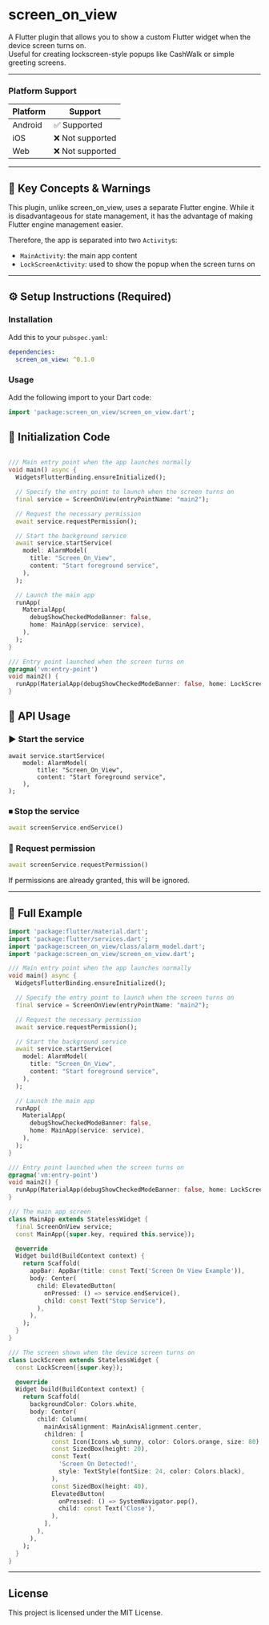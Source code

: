 # screen_on_view

A Flutter plugin that allows you to show a custom Flutter widget when the device screen turns on.  
Useful for creating lockscreen-style popups like CashWalk or simple greeting screens.


---
### Platform Support

| Platform | Support     |
|----------|-------------|
| Android  | ✅ Supported |
| iOS      | ❌ Not supported |
| Web      | ❌ Not supported |
---

## 📌 Key Concepts & Warnings

This plugin, unlike screen_on_view, uses a separate Flutter engine.
While it is disadvantageous for state management, it has the advantage of making Flutter engine management easier.

Therefore, the app is separated into two `Activity`s:
- `MainActivity`: the main app content
- `LockScreenActivity`: used to show the popup when the screen turns on

---


## ⚙️ Setup Instructions (Required)

### Installation

Add this to your `pubspec.yaml`:

```yaml
dependencies:
  screen_on_view: ^0.1.0
```
### Usage

Add the following import to your Dart code:
```dart
import 'package:screen_on_view/screen_on_view.dart';
```

## 🔧 Initialization Code

```dart

/// Main entry point when the app launches normally
void main() async {
  WidgetsFlutterBinding.ensureInitialized();

  // Specify the entry point to launch when the screen turns on
  final service = ScreenOnView(entryPointName: "main2");

  // Request the necessary permission
  await service.requestPermission();

  // Start the background service
  await service.startService(
    model: AlarmModel(
      title: "Screen_On_View",
      content: "Start foreground service",
    ),
  );

  // Launch the main app
  runApp(
    MaterialApp(
      debugShowCheckedModeBanner: false,
      home: MainApp(service: service),
    ),
  );
}

/// Entry point launched when the screen turns on
@pragma('vm:entry-point')
void main2() {
  runApp(MaterialApp(debugShowCheckedModeBanner: false, home: LockScreen()));
}

```


## 📲 API Usage

### ▶️ Start the service
```
await service.startService(
    model: AlarmModel(
        title: "Screen_On_View",
        content: "Start foreground service",
    ),
);
```

### ⏹ Stop the service
```dart
await screenService.endService()
```

### 🔐 Request permission
```dart
await screenService.requestPermission()
```

If permissions are already granted, this will be ignored.

---

## 🧪 Full Example

```dart
import 'package:flutter/material.dart';
import 'package:flutter/services.dart';
import 'package:screen_on_view/class/alarm_model.dart';
import 'package:screen_on_view/screen_on_view.dart';

/// Main entry point when the app launches normally
void main() async {
  WidgetsFlutterBinding.ensureInitialized();

  // Specify the entry point to launch when the screen turns on
  final service = ScreenOnView(entryPointName: "main2");

  // Request the necessary permission
  await service.requestPermission();

  // Start the background service
  await service.startService(
    model: AlarmModel(
      title: "Screen_On_View",
      content: "Start foreground service",
    ),
  );

  // Launch the main app
  runApp(
    MaterialApp(
      debugShowCheckedModeBanner: false,
      home: MainApp(service: service),
    ),
  );
}

/// Entry point launched when the screen turns on
@pragma('vm:entry-point')
void main2() {
  runApp(MaterialApp(debugShowCheckedModeBanner: false, home: LockScreen()));
}

/// The main app screen
class MainApp extends StatelessWidget {
  final ScreenOnView service;
  const MainApp({super.key, required this.service});

  @override
  Widget build(BuildContext context) {
    return Scaffold(
      appBar: AppBar(title: const Text('Screen On View Example')),
      body: Center(
        child: ElevatedButton(
          onPressed: () => service.endService(),
          child: const Text("Stop Service"),
        ),
      ),
    );
  }
}

/// The screen shown when the device screen turns on
class LockScreen extends StatelessWidget {
  const LockScreen({super.key});

  @override
  Widget build(BuildContext context) {
    return Scaffold(
      backgroundColor: Colors.white,
      body: Center(
        child: Column(
          mainAxisAlignment: MainAxisAlignment.center,
          children: [
            const Icon(Icons.wb_sunny, color: Colors.orange, size: 80),
            const SizedBox(height: 20),
            const Text(
              'Screen On Detected!',
              style: TextStyle(fontSize: 24, color: Colors.black),
            ),
            const SizedBox(height: 40),
            ElevatedButton(
              onPressed: () => SystemNavigator.pop(),
              child: const Text('Close'),
            ),
          ],
        ),
      ),
    );
  }
}
```
---

## License

This project is licensed under the MIT License.  
